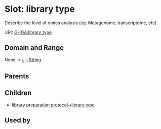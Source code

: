 
# Slot: library type


Describe the level of omics analysis (eg: Metagenome, transcriptome, etc)

URI: [GHGA:library_type](https://w3id.org/GHGA/library_type)


## Domain and Range

None &#8594;  <sub>0..1</sub> [String](types/String.md)

## Parents


## Children

 *  [library preparation protocol➞library type](library_preparation_protocol_library_type.md)

## Used by

